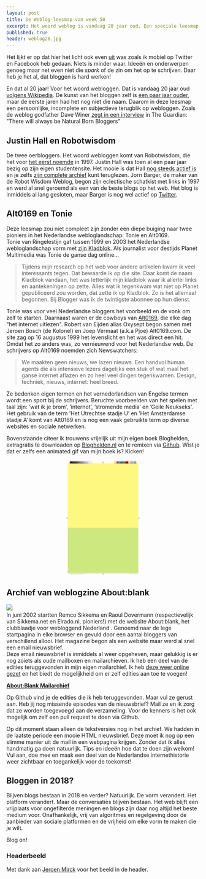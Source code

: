 ```yaml
---
layout: post
title: De Weblog-leesmap van week 50
excerpt: Het woord weblog is vandaag 20 jaar oud. Een speciale leesmap met speciale links.
published: true
header: weblog20.jpg
---
```

Het lijkt er op dat hier het licht ook even [uit][1] was zoals ik mobiel op Twitter en Facebook heb gedaan. Niets is minder waar. Ideeën en onderwerpen genoeg maar net even niet die _spark_ of de zin om het op te schrijven. Daar heb je het al, dat bloggen is hard werken! 

En dat al 20 jaar! Voor het woord webloggen. Dat is vandaag 20 jaar oud [volgens Wikipedia][2]. De kunst van het bloggen zelf is [een paar jaar ouder][3], maar de eerste jaren had het nog niet die naam. Daarom in deze leesmap een persoonlijke, incomplete en subjectieve terugblik op webloggen. Zoals de weblog godfather Dave Winer [zegt in een interview][4] in The Guardian: "There will always be Natural Born Bloggers" 

## Justin Hall en Robotwisdom
De twee oerbloggers. Het woord webloggen komt van Robotwisdom, die het voor [het eerst noemde][5] in 1997. Justin Hall was toen al een paar jaar bezig op zijn eigen studentensite. Het mooie is dat Hall [nog steeds actief is][6] en je zelfs [zijn complete archief][7] kunt teruglezen. Jorn Barger, de maker van de Robot Wisdom Weblog, begon zijn eclectische schatkist met links in 1997 en werd al snel geroemd als een van de beste blogs op het web. Het blog is inmiddels al lang gesloten, maar Barger is nog wel actief op [Twitter][8].

## Alt0169 en Tonie
Deze leesmap zou niet compleet zijn zonder een diepe buiging naar twee pioniers in het Nederlandse webloglandschap: Tonie en Alt0169.  
Tonie van Ringelestijn gaf tussen 1999 en 2003 het Nederlandse webloglandschap vorm met [zijn Kladblok][9]. Als journalist voor destijds Planet Multimedia was Tonie de ganse dag online...

> Tijdens mijn research op het web voor andere artikelen kwam ik veel interessants tegen. Dat bewaarde ik op die site. Daar komt de naam Kladblok vandaan, het was letterlijk mijn kladblok waar ik allerlei links en aantekeningen op zette. Alles wat ik tegenkwam wat niet op Planet gepubliceerd zou worden, dat zette ik op Kladblok. Zo is het allemaal begonnen. Bij Blogger was ik de twintigste abonnee op hun dienst.

Tonie was voor veel Nederlandse bloggers het voorbeeld en de vonk om zelf te starten. Daarnaast waren er de cowboys van [Alt0169][10], die elke dag "het internet uitlezen". Robert van Eijden alias Oxysept begon samen met Jeroen Bosch (de Kolonel) en Joep Vermaat (a.k.a Pjoe) Alt0169.com. De site zag op 
16 augustus 1999 het levenslicht en het was direct een hit. Omdat het zo anders was, zo vernieuwend voor het Nederlandse web. De schrijvers op Alt0169 noemden zich Newswatchers: 
> We maakten geen nieuws, we lazen nieuws. Een handvol human agents die als intensieve lezers dagelijks een stuk of wat maal het ganse internet aflazen en zo heel veel dingen tegenkwamen. Design, techniek, nieuws, internet: heel breed.

Ze bedenken eigen termen en het vernederlandsen van Engelse termen wordt een sport bij de schrijvers. Beruchte voorbeelden van het spelen met taal zijn: ’wat ik je brom’, ’internot’, ’stromende media’ en ’Geile Neukseks’. Het 
gebruik van de term ’Het Utrechtse stadje U’ en ’Het Amsterdamse stadje A’ komt van Alt0169 en is nog een vaak gebruikte term op diverse websites en sociale netwerken.

Bovenstaande citeer ik trouwens vrijelijk uit mijn eigen boek Bloghelden, extragratis te downloaden op [Bloghelden.nl][11] en te remixen via [Github][12]. Wist je dat er zelfs een animated gif van mijn boek is? Kicken!

<img src="/images/bloghelden-boekversie.gif" alt="Animated bloghelden" style="width: 200px; display: block; margin: 0 auto;"/>

## Archief van weblogzine About:blank
![][image-2]  
In juni 2002 startten Remco Sikkema en Raoul Dovermann (respectievelijk van Sikkema.net en Elrado.nl, pioniers!) met de website About:blank, het clubblaadje voor webloggend Nederland . Genoemd naar de lege startpagina in elke browser en gevuld door een aantal bloggers van verschillend allooi. Het magazine begon als een website maar werd al snel een email nieuwsbrief.   
Deze email nieuwsbrief is inmiddels al weer opgeheven, maar gelukkig is er nog zoiets als oude mailboxen en mailarchieven. Ik heb een deel van de edities teruggevonden in mijn eigen mailarchief. Ik heb [deze weer online gezet][13] en het biedt de mogelijkheid om er zelf edities aan toe te voegen!

**[About:Blank Mailarchief][14]**

Op Github vind je de edities die ik heb teruggevonden. Maar vul ze gerust aan. Heb jij nog missende episodes van de nieuwsbrief? Mail ze en ik zorg dat ze worden toegevoegd aan de verzameling. Voor de kenners is het ook mogelijk om zelf een pull request te doen via Github.

Op dit moment staan alleen de tekstversies nog in het archief. We hadden in de laatste periode een mooie HTML nieuwsbrief. Deze moet ik nog op een slimme manier uit de mail in een webpagina krijgen. Zonder dat ik alles handmatig ga doen natuurlijk. Tips en ideeën hoe dat te doen zijn welkom! Vul aan, doe mee en maak een deel van de Nederlandse internethistorie weer zichtbaar en toegankelijk voor de toekomst!

## Bloggen in 2018?
Blijven blogs bestaan in 2018 en verder? Natuurlijk. De vorm verandert. Het platform verandert. Maar de conversaties blijven bestaan. Het web blijft een vrijplaats voor ongefilterde meningen en blogs zijn daar nog altijd het beste medium voor. Onafhankelijk, vrij van algoritmes en regelgeving door de aanbieder van sociale platformen en de vrijheid om elke vorm te maken die je wilt. 

Blog on!

### Headerbeeld
Met dank aan [Jeroen Mirck][15] voor het beeld in de header.

[1]:	/uit
[2]:	https://en.wikipedia.org/wiki/Blog#cite_ref-9
[3]:	https://www.theguardian.com/media/2014/jan/29/blog-turns-twenty-conversation-internet-pioneers
[4]:	https://www.theguardian.com/media/2014/jan/29/blog-turns-twenty-conversation-internet-pioneers
[5]:	https://web.archive.org/web/19991128034650/http://robotwisdom.com:80/log1997m12.html
[6]:	http://links.net/
[7]:	http://links.net/vita/web/start/original.html
[8]:	https://twitter.com/bnroj
[9]:	http://www.tonie.net/index.php
[10]:	http://web.archive.org/web/20010601162542/http://www.alt0169.com:80/
[11]:	http://bloghelden.nl/
[12]:	https://github.com/frankmeeuwsen/Bloghelden
[13]:	https://github.com/frankmeeuwsen/AboutBlank-Edities
[14]:	https://github.com/frankmeeuwsen/AboutBlank-Edities
[15]:	https://www.flickr.com/photos/comicbase/2111783373/in/photolist-4dHdwk-4dBrCa-4pn94d-4pi5XZ-4pn847-4pn8Dm-4pi6yB-4pn8rE-4pi6Ze-4pi5Cr

[image-1]:	/images/bloghelden-boekversie.gif
[image-2]:	/images/abfront.jpg